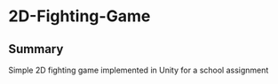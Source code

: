 # 2D-Fighting-Game

## Summary

 Simple 2D fighting game implemented in Unity for a school assignment

# 
<!--stackedit_data:
eyJoaXN0b3J5IjpbLTcxMzUzNDU4M119
-->